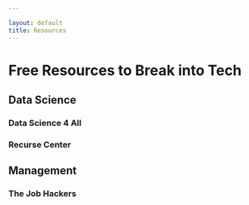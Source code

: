 ```yaml
---

layout: default
title: Resources
---
```


# Free Resources to Break into Tech

## Data Science

### Data Science 4 All 

### Recurse Center

## Management

### The Job Hackers


